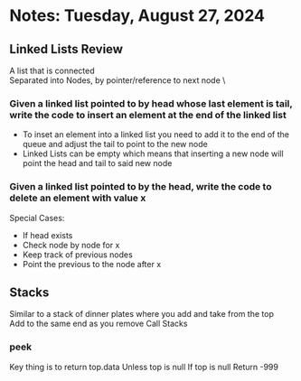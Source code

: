 # Notes: Tuesday, August 27, 2024

## Linked Lists Review
A list that is connected \
Separated into Nodes, by pointer/reference to next node \

### Given a linked list pointed to by head whose last element is tail, write the code to insert an element at the end of the linked list
- To inset an element into a linked list you need to add it to the end of the queue and adjust the tail to point to the new node
- Linked Lists can be empty which means that inserting a new node will point the head and tail to said new node

### Given a linked list pointed to by the head, write the code to delete an element with value x
Special Cases:
- If head exists
- Check node by node for x
- Keep track of previous nodes
- Point the previous to the node after x

## Stacks
Similar to a stack of dinner plates where you add and take from the top \
Add to the same end as you remove
Call Stacks

### peek
Key thing is to return top.data
Unless top is null
If top is null Return -999
